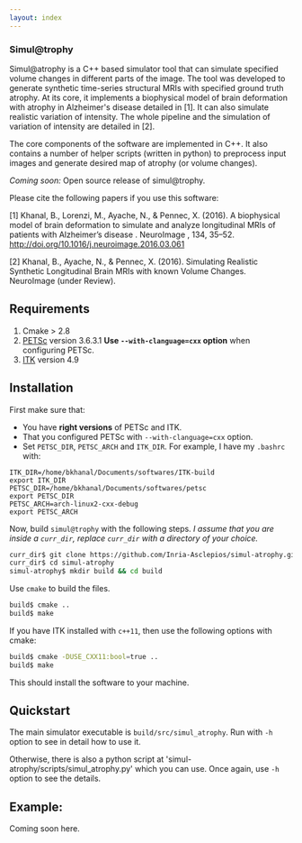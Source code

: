 ```yaml
---
layout: index
---
```

### Simul@trophy
Simul@atrophy is a C++ based simulator tool that can simulate specified volume changes in different parts of the image.
The tool was developed to generate synthetic time-series structural MRIs with specified ground truth atrophy.
At its core, it implements a biophysical model of brain deformation with atrophy in Alzheimer's disease detailed in [1].
It can also simulate realistic variation of intensity.
The whole pipeline and the simulation of variation of intensity are detailed in [2].

The core components of the software are implemented in C++.
It also contains a number of helper scripts (written in python) to preprocess input images and generate desired map of atrophy (or volume changes).

*Coming soon:* Open source release of simul@trophy.

Please cite the following papers if you use this software:

[1] Khanal, B., Lorenzi, M., Ayache, N., & Pennec, X. (2016). A biophysical model of brain deformation to simulate and analyze longitudinal MRIs of patients with Alzheimer’s disease . NeuroImage , 134, 35–52. http://doi.org/10.1016/j.neuroimage.2016.03.061

[2] Khanal, B., Ayache, N., & Pennec, X. (2016). Simulating Realistic Synthetic Longitudinal Brain MRIs with known Volume Changes. NeuroImage (under Review).

## Requirements
1. Cmake > 2.8
2. [PETSc](https://www.mcs.anl.gov/petsc/index.html) version 3.6.3.1
**Use `--with-clanguage=cxx` option** when configuring PETSc.
3. [ITK](https://itk.org/) version 4.9

## Installation
First make sure that:

* You have **right versions** of PETSc and ITK.
* That you configured PETSc with `--with-clanguage=cxx` option.
* Set `PETSC_DIR`, `PETSC_ARCH` and `ITK_DIR`.
For example, I have my `.bashrc` with:
```
ITK_DIR=/home/bkhanal/Documents/softwares/ITK-build
export ITK_DIR
PETSC_DIR=/home/bkhanal/Documents/softwares/petsc
export PETSC_DIR
PETSC_ARCH=arch-linux2-cxx-debug
export PETSC_ARCH
```

Now, build `simul@trophy` with the following steps. *I assume that you are inside a `curr_dir`, replace `curr_dir` with a directory of your choice.*

```bash
curr_dir$ git clone https://github.com/Inria-Asclepios/simul-atrophy.git
curr_dir$ cd simul-atrophy
simul-atrophy$ mkdir build && cd build
```
Use `cmake` to build the files.
```bash
build$ cmake ..
build$ make
```

If you have ITK installed with `c++11`, then use the following options with cmake:

```bash
build$ cmake -DUSE_CXX11:bool=true ..
build$ make
```

This should install the software to your machine.

## Quickstart
The main simulator executable is `build/src/simul_atrophy`.
Run with `-h` option to see in detail how to use it.

Otherwise, there is also a python script at 'simul-atrophy/scripts/simul_atrophy.py' which you can use.
Once again, use `-h` option to see the details.


## Example:
Coming soon here.
